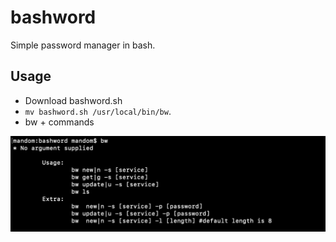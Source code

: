 # bashword

Simple password manager in bash.

## Usage
* Download bashword.sh
* `mv bashword.sh /usr/local/bin/bw`.
* bw + commands

![alt text](https://github.com/mandomat/bashword/blob/master/bashword.png)
